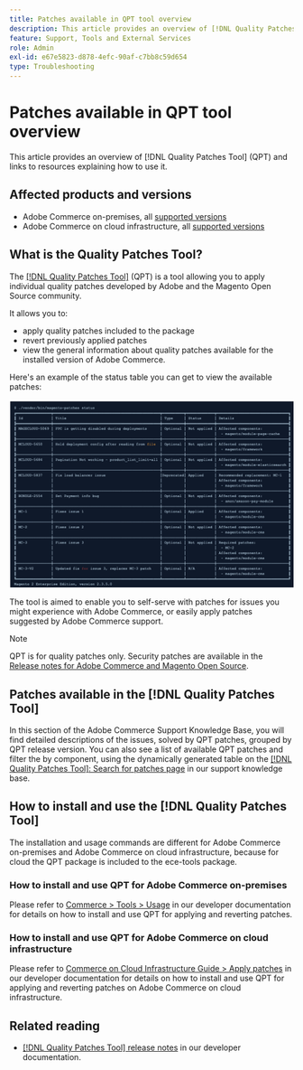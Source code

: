 ```yaml
---
title: Patches available in QPT tool overview
description: This article provides an overview of [!DNL Quality Patches Tool] (QPT) and links to resources explaining how to use it.
feature: Support, Tools and External Services
role: Admin
exl-id: e67e5823-d878-4efc-90af-c7bb8c59d654
type: Troubleshooting
---
```

# Patches available in QPT tool overview

This article provides an overview of [!DNL Quality Patches Tool] (QPT) and links to resources explaining how to use it.

## Affected products and versions

* Adobe Commerce on-premises, all [supported versions](https://www.adobe.com/content/dam/cc/en/legal/terms/enterprise/pdfs/Adobe-Commerce-Software-Lifecycle-Policy.pdf)
* Adobe Commerce on cloud infrastructure, all [supported versions](https://www.adobe.com/content/dam/cc/en/legal/terms/enterprise/pdfs/Adobe-Commerce-Software-Lifecycle-Policy.pdf)

## What is the Quality Patches Tool?

The [[!DNL Quality Patches Tool]](https://github.com/magento/quality-patches) (QPT) is a tool allowing you to apply individual quality patches developed by Adobe and the Magento Open Source community.

It allows you to:

* apply quality patches included to the package
* revert previously applied patches
* view the general information about quality patches available for the installed version of Adobe Commerce.

Here's an example of the status table you can get to view the available patches:

![Magento_patches_list](/help/assets/tools/status_table.png)

The tool is aimed to enable you to self-serve with patches for issues you might experience with Adobe Commerce, or easily apply patches suggested by Adobe Commerce support.

>[!NOTE]
>
>QPT is for quality patches only. Security patches are available in the [Release notes for Adobe Commerce and Magento Open Source](https://experienceleague.adobe.com/docs/commerce-operations/release/notes/overview.html).

## Patches available in the [!DNL Quality Patches Tool]

In this section of the Adobe Commerce Support Knowledge Base, you will find detailed descriptions of the issues, solved by QPT patches, grouped by QPT release version.
You can also see a list of available QPT patches and filter the by component, using the dynamically generated table on the [[!DNL Quality Patches Tool]: Search for patches page](https://experienceleague.adobe.com/tools/commerce-quality-patches/index.html) in our support knowledge base.

## How to install and use the [!DNL Quality Patches Tool]

The installation and usage commands are different for Adobe Commerce on-premises and Adobe Commerce on cloud infrastructure, because for cloud the QPT package is included to the ece-tools package.

### How to install and use QPT for Adobe Commerce on-premises

Please refer to [Commerce > Tools > Usage](../usage.md) in our developer documentation for details on how to install and use QPT for applying and reverting patches.

### How to install and use QPT for Adobe Commerce on cloud infrastructure

Please refer to [Commerce on Cloud Infrastructure Guide > Apply patches](https://experienceleague.adobe.com/docs/commerce-cloud-service/user-guide/develop/upgrade/apply-patches.html) in our developer documentation for details on how to install and use QPT for applying and reverting patches on Adobe Commerce on cloud infrastructure.

## Related reading

* [[!DNL Quality Patches Tool] release notes](https://experienceleague.adobe.com/docs/commerce-operations/tools/quality-patches-tool/release-notes.html) in our developer documentation.
